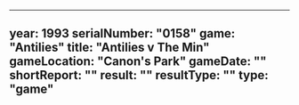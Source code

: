 ---
year: 1993
serialNumber: "0158"
game: "Antilies"
title: "Antilies v The Min"
gameLocation: "Canon's Park"
gameDate: ""
shortReport: ""
result: ""
resultType: ""
type: "game"
------